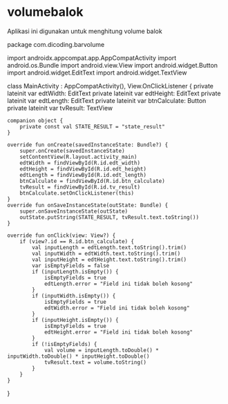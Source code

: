 # volumebalok
Aplikasi ini digunakan untuk menghitung volume balok

package com.dicoding.barvolume

import androidx.appcompat.app.AppCompatActivity
import android.os.Bundle
import android.view.View
import android.widget.Button
import android.widget.EditText
import android.widget.TextView

class MainActivity : AppCompatActivity(), View.OnClickListener {
    private lateinit var edtWidth: EditText
    private lateinit var edtHeight: EditText
    private lateinit var edtLength: EditText
    private lateinit var btnCalculate: Button
    private lateinit var tvResult: TextView

    companion object {
        private const val STATE_RESULT = "state_result"
    }

    override fun onCreate(savedInstanceState: Bundle?) {
        super.onCreate(savedInstanceState)
        setContentView(R.layout.activity_main)
        edtWidth = findViewById(R.id.edt_width)
        edtHeight = findViewById(R.id.edt_height)
        edtLength = findViewById(R.id.edt_length)
        btnCalculate = findViewById(R.id.btn_calculate)
        tvResult = findViewById(R.id.tv_result)
        btnCalculate.setOnClickListener(this)
    }
    override fun onSaveInstanceState(outState: Bundle) {
        super.onSaveInstanceState(outState)
        outState.putString(STATE_RESULT, tvResult.text.toString())
    }

    override fun onClick(view: View?) {
        if (view?.id == R.id.btn_calculate) {
            val inputLength = edtLength.text.toString().trim()
            val inputWidth = edtWidth.text.toString().trim()
            val inputHeight = edtHeight.text.toString().trim()
            var isEmptyFields = false
            if (inputLength.isEmpty()) {
                isEmptyFields = true
                edtLength.error = "Field ini tidak boleh kosong"
            }
            if (inputWidth.isEmpty()) {
                isEmptyFields = true
                edtWidth.error = "Field ini tidak boleh kosong"
            }
            if (inputHeight.isEmpty()) {
                isEmptyFields = true
                edtHeight.error = "Field ini tidak boleh kosong"
            }
            if (!isEmptyFields) {
                val volume = inputLength.toDouble() * inputWidth.toDouble() * inputHeight.toDouble()
                tvResult.text = volume.toString()
            }
        }
    }
}
